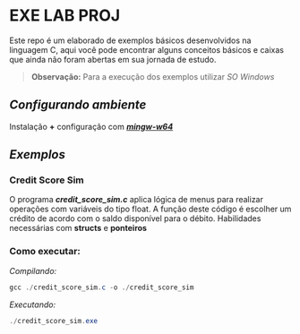# EXE LAB PROJ

Este repo é um elaborado de exemplos básicos desenvolvidos na linguagem C, aqui você pode encontrar alguns conceitos básicos e caixas que ainda não foram abertas em sua jornada de estudo. 

>**Observação:** Para a execução dos exemplos utilizar *SO Windows*

## *Configurando ambiente*
Instalação **+** configuração com 
<a href="https://www.mingw-w64.org/downloads/" target="_blank">***mingw-w64***</a>

## *Exemplos*

### Credit Score Sim

O programa ***credit_score_sim.c*** aplica lógica de menus para realizar operações com variáveis do tipo float. A função deste código é escolher um crédito de acordo com o saldo disponível para o débito.
Habilidades necessárias com **structs** e **ponteiros** 

### Como executar:
*Compilando:*
```powershell
gcc ./credit_score_sim.c -o ./credit_score_sim
```
*Executando:*
```powershell
./credit_score_sim.exe
```
